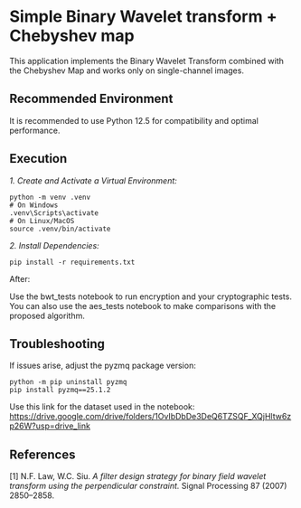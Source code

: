 # Simple Binary Wavelet transform + Chebyshev map

This application implements the Binary Wavelet Transform combined with the Chebyshev Map and works only on single-channel images.

## Recommended Environment

It is recommended to use Python 12.5 for compatibility and optimal performance.

## Execution

*1. Create and Activate a Virtual Environment:*

``` 
python -m venv .venv
# On Windows
.venv\Scripts\activate
# On Linux/MacOS
source .venv/bin/activate
 ```
*2. Install Dependencies:*

``` 
pip install -r requirements.txt 
```

After:

Use the bwt_tests notebook to run encryption and your cryptographic tests.
You can also use the aes_tests notebook to make comparisons with the proposed algorithm.

## Troubleshooting
If issues arise, adjust the pyzmq package version:
```
python -m pip uninstall pyzmq
pip install pyzmq==25.1.2
```

Use this link for the dataset used in the notebook: https://drive.google.com/drive/folders/1OvIbDbDe3DeQ6TZSQF_XQjHltw6zp26W?usp=drive_link

## References
<a id="1">[1]</a> 
N.F. Law, W.C. Siu. 
_A filter design strategy for binary field wavelet transform using the perpendicular constraint._ 
Signal Processing 87 (2007) 2850–2858.
